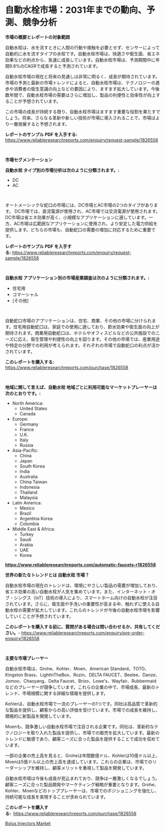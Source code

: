<p><h1>自動水栓市場：2031年までの動向、予測、競争分析</h1></p><p><strong>市場の概要とレポートの対象範囲</strong></p>
<p><p>自動水栓は、水を流すときに人間の行動や接触を必要とせず、センサーによって自動的に水を流すタイプの水栓です。自動水栓市場は、快適さや衛生面、省エネ効果などの利点から、急速に成長しています。自動水栓市場は、予測期間中に年間9.8%のCAGRで成長すると予測されています。</p><p>自動水栓市場の現在と将来の見通しは非常に明るく、成長が期待されています。市場の予測と最新の市場トレンドによると、自動水栓市場は、テクノロジーの進歩や消費者の衛生意識の向上などの要因により、ますます拡大しています。今後数年間で、自動水栓市場の需要はさらに増加し、製品の利便性と効率性が向上することが予想されています。</p><p>この市場の成長が持続する限り、自動水栓市場はますます重要な役割を果たすでしょう。将来、さらなる革新や新しい技術が市場に導入されることで、市場はより一層発展すると予想されます。</p></p>
<p><strong>レポートのサンプル PDF を入手する:</strong> <a href="https://www.reliableresearchreports.com/enquiry/request-sample/1826558">https://www.reliableresearchreports.com/enquiry/request-sample/1826558</a></p>
<p>&nbsp;</p>
<p><strong>市場セグメンテーション</strong></p>
<p><strong>自動水栓 タイプ別の市場分析は次のように分類されます。:</strong></p>
<p><ul><li>DC</li><li>AC</li></ul></p>
<p>&nbsp;</p>
<p><p>オートメーシックな蛇口の市場には、DC市場とAC市場の2つのタイプがあります。 DC市場では、直流電源が使用され、AC市場では交流電源が使用されます。 DC市場は省エネ効果が高く、小規模なアプリケーションに適しています。一方、AC市場は広範囲なアプリケーションに使用され、より安定した電力供給を提供します。どちらの市場も、自動蛇口の需要の増加に対応するために重要です。</p></p>
<p><strong>レポートのサンプル PDF を入手する:</strong>&nbsp;<a href="https://www.reliableresearchreports.com/enquiry/request-sample/1826558">https://www.reliableresearchreports.com/enquiry/request-sample/1826558</a></p>
<p>&nbsp;</p>
<p><strong> 自動水栓 アプリケーション別の市場産業調査は次のように分類されます。:</strong></p>
<p><ul><li>住宅用</li><li>コマーシャル</li><li>[その他]</li></ul></p>
<p>&nbsp;</p>
<p><p>自動蛇口市場のアプリケーションは、住宅、商業、その他の市場に分けられます。住宅用自動蛇口は、家庭での使用に適しており、節水効果や衛生面の向上が期待されます。商業用自動蛇口は、ホテルやオフィスビルなどの公共施設でのニーズに応え、衛生管理や利便性の向上を図ります。その他の市場では、産業用途や特定の分野での利用が考えられます。それぞれの市場で自動蛇口の利点が活かされています。</p></p>
<p><strong>このレポートを購入する:</strong>&nbsp; <a href="https://www.reliableresearchreports.com/purchase/1826558">https://www.reliableresearchreports.com/purchase/1826558</a></p>
<p>&nbsp;</p>
<p><strong>地域に関して言えば、自動水栓 地域ごとに利用可能なマーケットプレーヤーは次のとおりです。:</strong></p>
<p><ul>
    <li>
        North America:
        <ul>
            <li>United States</li>
            <li>Canada</li>
        </ul>
    </li>
    <li>
        Europe:
        <ul>
            <li>Germany</li>
            <li>France</li>
            <li>U.K.</li>
            <li>Italy</li>
            <li>Russia</li>
        </ul>
    </li>
    <li>
        Asia-Pacific:
        <ul>
            <li>China</li>
            <li>Japan</li>
            <li>South Korea</li>
            <li>India</li>
            <li>Australia</li>
            <li>China Taiwan</li>
            <li>Indonesia</li>
            <li>Thailand</li>
            <li>Malaysia</li>
        </ul>
    </li>
    <li>
        Latin America:
        <ul>
            <li>Mexico</li>
            <li>Brazil</li>
            <li>Argentina Korea</li>
            <li>Colombia</li>
        </ul>
    </li>
    <li>
        Middle East & Africa:
        <ul>
            <li>Turkey</li>
            <li>Saudi</li>
            <li>Arabia</li>
            <li>UAE</li>
            <li>Korea</li>
        </ul>
    </li>
    </ul></p>
<p><strong><a href="https://www.reliableresearchreports.com/automatic-faucets-r1826558">https://www.reliableresearchreports.com/automatic-faucets-r1826558</a></strong>&nbsp;</p>
<p><strong>世界の新たなトレンドとは 自動水栓 市場？</strong></p>
<p><p>自動水栓市場の現在のトレンドは、環境にやさしい製品の需要が増加しており、省エネ効果の高い自動水栓が人気を集めています。また、インターネット・オブ・シングス（IoT）技術の導入により、スマートホーム向けの自動水栓が注目されています。さらに、衛生面や手洗いの重要性が高まる中、触れずに使える自動水栓の需要が拡大しています。これらのトレンドが今後の自動水栓市場を影響していくことが予想されています。</p></p>
<p><strong>このレポートを購入する前に、質問がある場合は問い合わせるか、共有してください。</strong>- <a href="https://www.reliableresearchreports.com/enquiry/pre-order-enquiry/1826558">https://www.reliableresearchreports.com/enquiry/pre-order-enquiry/1826558</a></p>
<p>&nbsp;</p>
<p><strong>主要な市場プレーヤー</strong></p>
<p><p>自動水栓市場は、Grohe、Kohler、Moen、American Standard、TOTO、Kingston Brass、LightInTheBox、Rozin、DELTA FAUCET、Beelee、Danze、Jomoo、Chaoyang、Delta Faucet、Brizo、Lowe's、Wayfair、Rubbermaidなどのプレーヤーが競争しています。これらの企業の中で、市場成長、最新のトレンド、市場規模に関する詳細な情報を提供します。</p><p>Kohlerは、自動水栓市場で一流のプレーヤーの1つです。同社は高品質で革新的な製品を提供し、顧客からの高い評価を受けています。市場での成長を維持し、積極的に新製品を開発しています。</p><p>Moenも、競争激しい自動水栓市場で注目される企業です。同社は、革新的なテクノロジーを取り入れた製品を提供し、市場での販売を拡大しています。最新のトレンドに敏感であり、顧客ニーズに合った製品を提供することで成功を収めています。</p><p>一部の企業の売上高を見ると、Groheは年間数億ドル、Kohlerは10億ドル以上、Moenは5億ドル以上の売上高を達成しています。これらの企業は、市場でのリーダーシップを維持し、顧客メリットを重視して製品を開発しています。</p><p>自動水栓市場は今後も成長が見込まれており、競争は一層激しくなるでしょう。顧客ニーズに合った製品開発やマーケティング戦略が重要となります。Grohe、Kohler、Moenなどのトッププレーヤーは、市場でのポジショニングを強化し、持続可能な成長を実現することが求められています。</p></p>
<p><strong>このレポートを購入する:</strong>&nbsp;&nbsp;<a href="https://www.reliableresearchreports.com/purchase/1826558">https://www.reliableresearchreports.com/purchase/1826558</a></p>
<p><p><a href="https://sulfuric-clavicle-d39.notion.site/Bolus-Injectors-Market-Outlook-Industry-Overview-and-Forecast-2024-to-2031-6b4f79347b18466084619757c2cb25b4">Bolus Injectors Market</a></p></p>